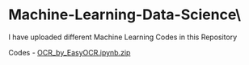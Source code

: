 # Machine-Learning-Data-Science\

I have uploaded different Machine Learning Codes in this Repository

Codes - 
        [OCR_by_EasyOCR.ipynb.zip](OCR_by_EasyOCR.ipynb)


